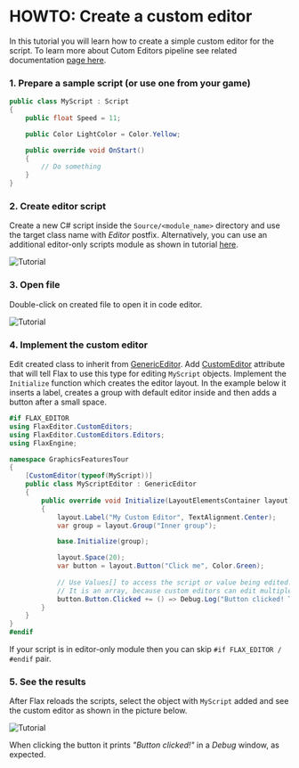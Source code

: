 # HOWTO: Create a custom editor

In this tutorial you will learn how to create a simple custom editor for the script. To learn more about Cutom Editors pipeline see related documentation [page here](../custom-editors/index.md).

### 1. Prepare a sample script (or use one from your game)

```cs
public class MyScript : Script
{
    public float Speed = 11;

    public Color LightColor = Color.Yellow;

    public override void OnStart()
    {
        // Do something
    }
}
```

### 2. Create editor script

Create a new C# script inside the `Source/<module_name>` directory and use the target class name with *Editor* postfix. Alternatively, you can use an additional editor-only scripts module as shown in tutorial [here](add-scripts-module.md).

![Tutorial](media/custom-editor-tutorial-2.jpg)

### 3. Open file

Double-click on created file to open it in code editor.

![Tutorial](media/custom-editor-tutorial-3.jpg)

### 4. Implement the custom editor

Edit created class to inherit from [GenericEditor](https://docs.flaxengine.com/api/FlaxEditor.CustomEditors.Editors.GenericEditor.html). Add [CustomEditor](https://docs.flaxengine.com/api/FlaxEngine.CustomEditorAttribute.html) attribute that will tell Flax to use this type for editing `MyScript` objects. Implement the `Initialize` function which creates the editor layout. In the example below it inserts a label, creates a group with default editor inside and then adds a button after a small space.

```cs
#if FLAX_EDITOR
using FlaxEditor.CustomEditors;
using FlaxEditor.CustomEditors.Editors;
using FlaxEngine;

namespace GraphicsFeaturesTour
{
    [CustomEditor(typeof(MyScript))]
    public class MyScriptEditor : GenericEditor
    {
        public override void Initialize(LayoutElementsContainer layout)
        {
            layout.Label("My Custom Editor", TextAlignment.Center);
            var group = layout.Group("Inner group");

            base.Initialize(group);

            layout.Space(20);
            var button = layout.Button("Click me", Color.Green);
            
            // Use Values[] to access the script or value being edited.
            // It is an array, because custom editors can edit multiple selected scripts simultaneously.
            button.Button.Clicked += () => Debug.Log("Button clicked! The speed is " + (IsSingleObject ? (Values[0] as MyScript).Speed : ""));
        }
    }
}
#endif
```

If your script is in editor-only module then you can skip `#if FLAX_EDITOR / #endif` pair.

### 5. See the results

After Flax reloads the scripts, select the object with `MyScript` added and see the custom editor as shown in the picture below.

![Tutorial](media/custom-editor-tutorial-4.jpg)

When clicking the button it prints *"Button clicked!"* in a *Debug* window, as expected.

